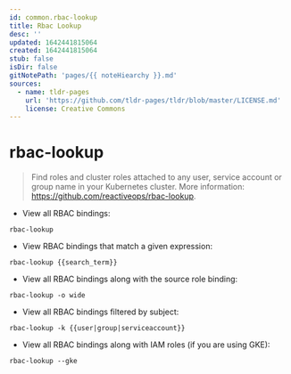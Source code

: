 ```yaml
---
id: common.rbac-lookup
title: Rbac Lookup
desc: ''
updated: 1642441815064
created: 1642441815064
stub: false
isDir: false
gitNotePath: 'pages/{{ noteHiearchy }}.md'
sources:
  - name: tldr-pages
    url: 'https://github.com/tldr-pages/tldr/blob/master/LICENSE.md'
    license: Creative Commons
---
```

# rbac-lookup

> Find roles and cluster roles attached to any user, service account or group name in your Kubernetes cluster.
> More information: <https://github.com/reactiveops/rbac-lookup>.

- View all RBAC bindings:

`rbac-lookup`

- View RBAC bindings that match a given expression:

`rbac-lookup {{search_term}}`

- View all RBAC bindings along with the source role binding:

`rbac-lookup -o wide`

- View all RBAC bindings filtered by subject:

`rbac-lookup -k {{user|group|serviceaccount}}`

- View all RBAC bindings along with IAM roles (if you are using GKE):

`rbac-lookup --gke`

